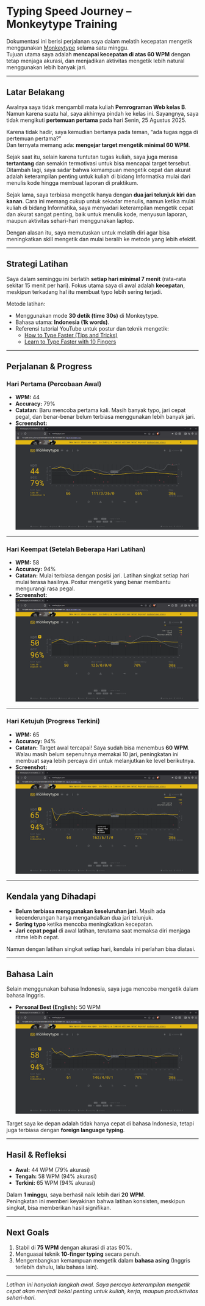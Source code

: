 # Typing Speed Journey – Monkeytype Training

Dokumentasi ini berisi perjalanan saya dalam melatih kecepatan mengetik menggunakan [Monkeytype](https://monkeytype.com) selama satu minggu.  
Tujuan utama saya adalah **mencapai kecepatan di atas 60 WPM** dengan tetap menjaga akurasi, dan menjadikan aktivitas mengetik lebih natural menggunakan lebih banyak jari.

---

## Latar Belakang
Awalnya saya tidak mengambil mata kuliah **Pemrograman Web kelas B**. Namun karena suatu hal, saya akhirnya pindah ke kelas ini. Sayangnya, saya tidak mengikuti **pertemuan pertama** pada hari Senin, 25 Agustus 2025.  

Karena tidak hadir, saya kemudian bertanya pada teman, “ada tugas ngga di pertemuan pertama?”  
Dan ternyata memang ada: **mengejar target mengetik minimal 60 WPM**.  

Sejak saat itu, selain karena tuntutan tugas kuliah, saya juga merasa **tertantang** dan semakin termotivasi untuk bisa mencapai target tersebut.  
Ditambah lagi, saya sadar bahwa kemampuan mengetik cepat dan akurat adalah keterampilan penting untuk kuliah di bidang Informatika mulai dari menulis kode hingga membuat laporan di praktikum.

Sejak lama, saya terbiasa mengetik hanya dengan **dua jari telunjuk kiri dan kanan**. Cara ini memang cukup untuk sekadar menulis, namun ketika mulai kuliah di bidang Informatika, saya menyadari keterampilan mengetik cepat dan akurat sangat penting, baik untuk menulis kode, menyusun laporan, maupun aktivitas sehari-hari menggunakan laptop.  

Dengan alasan itu, saya memutuskan untuk melatih diri agar bisa meningkatkan skill mengetik dan mulai beralih ke metode yang lebih efektif.

---

## Strategi Latihan
Saya dalam seminggu ini berlatih **setiap hari minimal 7 menit** (rata-rata sekitar 15 menit per hari). Fokus utama saya di awal adalah **kecepatan**, meskipun terkadang hal itu membuat typo lebih sering terjadi.  

Metode latihan:  
- Menggunakan mode **30 detik (time 30s)** di Monkeytype.  
- Bahasa utama: **Indonesia (1k words)**.  
- Referensi tutorial YouTube untuk postur dan teknik mengetik:  
  - [How to Type Faster (Tips and Tricks)](https://www.youtube.com/watch?v=QAb3ATOpBpE)  
  - [Learn to Type Faster with 10 Fingers](https://www.youtube.com/watch?v=tU_AXrvQjpo)  

---

## Perjalanan & Progress

### Hari Pertama (Percobaan Awal)
- **WPM:** 44  
- **Accuracy:** 79%  
- **Catatan:** Baru mencoba pertama kali. Masih banyak typo, jari cepat pegal, dan benar-benar belum terbiasa menggunakan lebih banyak jari.  
- **Screenshot:**  
  ![Day 1](./assets/typing-44wpm.png)

---

### Hari Keempat (Setelah Beberapa Hari Latihan)
- **WPM:** 58  
- **Accuracy:** 94%  
- **Catatan:** Mulai terbiasa dengan posisi jari. Latihan singkat setiap hari mulai terasa hasilnya. Postur mengetik yang benar membantu mengurangi rasa pegal.  
- **Screenshot:**  
  ![Day 4](./assets/typing-58wpm.png)

---

### Hari Ketujuh (Progress Terkini)
- **WPM:** 65  
- **Accuracy:** 94%  
- **Catatan:** Target awal tercapai! Saya sudah bisa menembus **60 WPM**. Walau masih belum sepenuhnya memakai 10 jari, peningkatan ini membuat saya lebih percaya diri untuk melanjutkan ke level berikutnya.  
- **Screenshot:**  
  ![Day 7](./assets/typing-65wpm.png)

---

## Kendala yang Dihadapi
- **Belum terbiasa menggunakan keseluruhan jari.** Masih ada kecenderungan hanya mengandalkan dua jari telunjuk.  
- **Sering typo** ketika mencoba meningkatkan kecepatan.  
- **Jari cepat pegal** di awal latihan, terutama saat memaksa diri menjaga ritme lebih cepat.  

Namun dengan latihan singkat setiap hari, kendala ini perlahan bisa diatasi.

---

## Bahasa Lain
Selain menggunakan bahasa Indonesia, saya juga mencoba mengetik dalam bahasa Inggris.  
- **Personal Best (English):** 50 WPM  
![Day 7](./assets/typing-50wpm_eng.png)

Target saya ke depan adalah tidak hanya cepat di bahasa Indonesia, tetapi juga terbiasa dengan **foreign language typing**.

---

## Hasil & Refleksi
- **Awal:** 44 WPM (79% akurasi)  
- **Tengah:** 58 WPM (94% akurasi)  
- **Terkini:** 65 WPM (94% akurasi)  

Dalam **1 minggu**, saya berhasil naik lebih dari **20 WPM**.  
Peningkatan ini memberi keyakinan bahwa latihan konsisten, meskipun singkat, bisa memberikan hasil signifikan.

---

## Next Goals
1. Stabil di **75 WPM** dengan akurasi di atas 90%.  
2. Menguasai teknik **10-finger typing** secara penuh.  
3. Mengembangkan kemampuan mengetik dalam **bahasa asing** (Inggris terlebih dahulu, lalu bahasa lain).  

---

*Latihan ini hanyalah langkah awal. Saya percaya keterampilan mengetik cepat akan menjadi bekal penting untuk kuliah, kerja, maupun produktivitas sehari-hari.*
